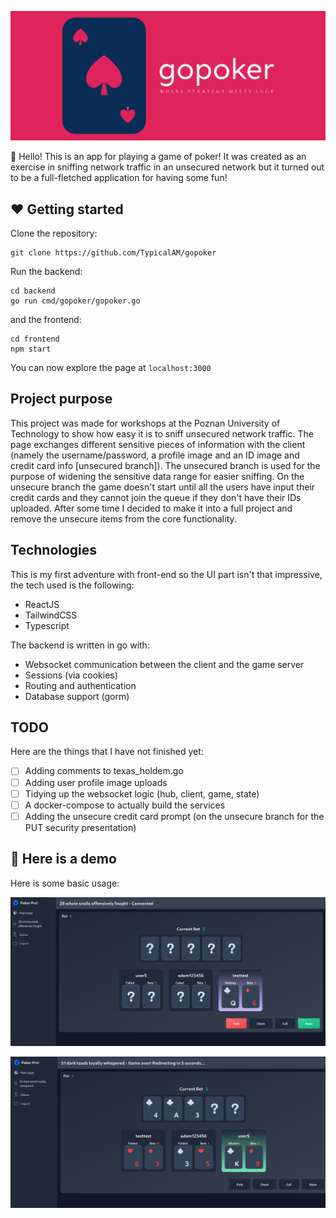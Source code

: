 <p align="center">
    <img src="assets/cover.png" />
</p>

👋 Hello! This is an app for playing a game of poker! It was created as an exercise in sniffing network traffic in an unsecured network but it turned out to be a full-fletched application for having some fun!

## ❤️ Getting started

Clone the repository:

```
git clone https://github.com/TypicalAM/gopoker
```

Run the backend:

```
cd backend
go run cmd/gopoker/gopoker.go
```

and the frontend:

```
cd frontend
npm start
```

You can now explore the page at `localhost:3000`

## Project purpose

This project was made for workshops at the Poznan University of Technology to show how easy it is to sniff unsecured network traffic. The page exchanges different sensitive pieces of information with the client (namely the username/password, a profile image and an ID image and credit card info [unsecured branch]). The unsecured branch is used for the purpose of widening the sensitive data range for easier sniffing. On the unsecure branch the game doesn't start until all the users have input their credit cards and they cannot join the queue if they don't have their IDs uploaded. After some time I decided to make it into a full project and remove the unsecure items from the core functionality.

## Technologies

This is my first adventure with front-end so the UI part isn't that impressive, the tech used is the following:
- ReactJS
- TailwindCSS
- Typescript

The backend is written in go with:
- Websocket communication between the client and the game server
- Sessions (via cookies)
- Routing and authentication
- Database support (gorm)

## TODO

Here are the things that I have not finished yet:
- [ ] Adding comments to texas_holdem.go
- [ ] Adding user profile image uploads 
- [ ] Tidying up the websocket logic (hub, client, game, state)
- [ ] A docker-compose to actually build the services
- [ ] Adding the unsecure credit card prompt (on the unsecure branch for the PUT security presentation)

## 📸 Here is a demo

Here is some basic usage:

<p align="center">
    <img src="assets/basic game.png" />
</p>

<p align="center">
    <img src="assets/basic game 2.png" />
</p>

